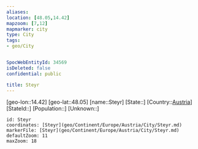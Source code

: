 ```yaml
---
aliases: 
location: [48.05,14.42]
mapzoom: [7,12] 
mapmarker: city 
type: City
tags:
- geo/City


SpocWebEntityId: 34569
isDeleted: false
confidential: public

title: Steyr
---
```

[geo-lon::14.42]
[geo-lat::48.05]
[name::Steyr]
[State::]
[Country::[Austria](geo/Continent/Europe/Austria.md)]
[StateId::]
[Population::]
[Unknown::]


```leaflet
id: Steyr
coordinates: [Steyr](geo/Continent/Europe/Austria/City/Steyr.md)
markerFile: [Steyr](geo/Continent/Europe/Austria/City/Steyr.md)
defaultZoom: 11 
maxZoom: 18
```



